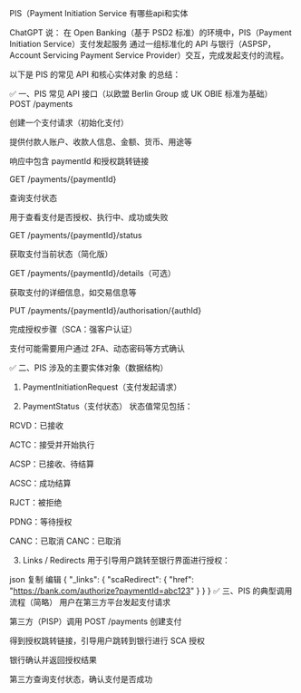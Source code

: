 

PIS（Payment Initiation Service 有哪些api和实体


ChatGPT 说：
在 Open Banking（基于 PSD2 标准）的环境中，PIS（Payment Initiation Service）支付发起服务 通过一组标准化的 API 与银行（ASPSP，Account Servicing Payment Service Provider）交互，完成发起支付的流程。

以下是 PIS 的常见 API 和核心实体对象 的总结：

✅ 一、PIS 常见 API 接口（以欧盟 Berlin Group 或 UK OBIE 标准为基础）
POST /payments

创建一个支付请求（初始化支付）

提供付款人账户、收款人信息、金额、货币、用途等

响应中包含 paymentId 和授权跳转链接

GET /payments/{paymentId}

查询支付状态

用于查看支付是否授权、执行中、成功或失败

GET /payments/{paymentId}/status

获取支付当前状态（简化版）

GET /payments/{paymentId}/details（可选）

获取支付的详细信息，如交易信息等

PUT /payments/{paymentId}/authorisation/{authId}

完成授权步骤（SCA：强客户认证）

支付可能需要用户通过 2FA、动态密码等方式确认

✅ 二、PIS 涉及的主要实体对象（数据结构）
1. PaymentInitiationRequest（支付发起请求）

2. PaymentStatus（支付状态）
   状态值常见包括：

RCVD：已接收

ACTC：接受并开始执行

ACSP：已接收、待结算

ACSC：成功结算

RJCT：被拒绝

PDNG：等待授权

CANC：已取消
CANC：已取消



3. Links / Redirects
   用于引导用户跳转至银行界面进行授权：

json
复制
编辑
{
"_links": {
"scaRedirect": {
"href": "https://bank.com/authorize?paymentId=abc123"
}
}
}
✅ 三、PIS 的典型调用流程（简略）
用户在第三方平台发起支付请求

第三方（PISP）调用 POST /payments 创建支付

得到授权跳转链接，引导用户跳转到银行进行 SCA 授权

银行确认并返回授权结果

第三方查询支付状态，确认支付是否成功

